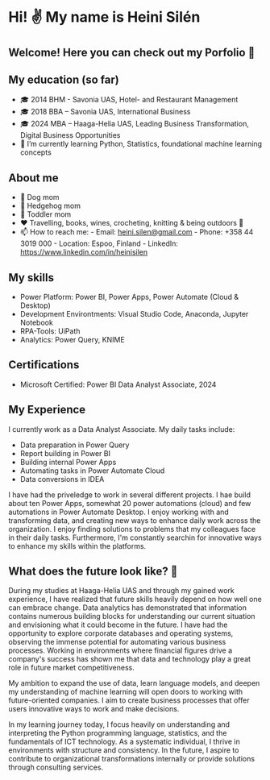 <h1>Hi! ✌️ My name is Heini Silén</h1>

<h2>Welcome! Here you can check out my Porfolio 🔎</h2>

## My education (so far)
- 🎓 2014 BHM - Savonia UAS, Hotel- and Restaurant Management
- 🎓 2018 BBA – Savonia UAS, International Business
- 🎓 2024 MBA – Haaga-Helia UAS, Leading Business Transformation, Digital Business Opportunities
- 🌱 I’m currently learning Python, Statistics, foundational machine learning concepts

## About me
- 🐶 Dog mom
- 🦔 Hedgehog mom
- 🍭 Toddler mom
- ❤️ Travelling, books, wines, crocheting, knitting & being outdoors 🌳
- 📫 How to reach me:
        - Email:	heini.silen@gmail.com
        - Phone:	+358 44 3019 000
        - Location: 	Espoo, Finland
        - LinkedIn: 	https://www.linkedin.com/in/heinisilen


## My skills
- Power Platform: Power BI, Power Apps, Power Automate (Cloud & Desktop)
- Development Environtments: Visual Studio Code, Anaconda, Jupyter Notebook
- RPA-Tools: UiPath
- Analytics: Power Query, KNIME

## Certifications
- Microsoft Certified: Power BI Data Analyst Associate, 2024

## My Experience

I currently work as a Data Analyst Associate. My daily tasks include:
- Data preparation in Power Query
- Report building in Power BI
- Building internal Power Apps
- Automating tasks in Power Automate Cloud
- Data conversions in IDEA

I have had the priveledge to work in several different projects. I hae build about ten Power Apps, somewhat 20 power automations (cloud) and few automations in Power Automate Desktop. I enjoy working with and transforming data, and creating new ways to enhance daily work across the organization. I enjoy finding solutions to problems that my colleagues face in their daily tasks. Furthermore, I'm constantly searchin for innovative ways to enhance my skills within the platforms. 

## What does the future look like? 📍

During my studies at Haaga-Helia UAS and through my gained work experience, I have realized that future skills heavily depend on how well one can embrace change. Data analytics has demonstrated that information contains numerous building blocks for understanding our current situation and envisioning what it could become in the future. I have had the opportunity to explore corporate databases and operating systems, observing the immense potential for automating various business processes. Working in environments where financial figures drive a company's success has shown me that data and technology play a great role in future market competitiveness.

My ambition to expand the use of data, learn language models, and deepen my understanding of machine learning will open doors to working with future-oriented companies. I aim to create business processes that offer users innovative ways to work and make decisions.

In my learning journey today, I focus heavily on understanding and interpreting the Python programming language, statistics, and the fundamentals of ICT technology. As a systematic individual, I thrive in environments with structure and consistency. In the future, I aspire to contribute to organizational transformations internally or provide solutions through consulting services.


